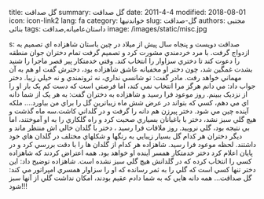 title: گل صداقت
summary: گل صداقت
date: 2011-4-4
modified: 2018-08-01
icon:  icon-link2
lang: fa
category: خواندنیها
slug: گل-صداقت
authors: مجتبی بنائی
tags: داستان‌عامیانه,صداقت
image: /images/static/misc.jpg

s: صداقت دويست و پنجاه سال پيش از ميلاد در چين باستان شاهزاده اي تصميم به ازدواج گرفت. با مرد خردمندي مشورت کرد و تصميم گرفت تمام دختران جوان منطقه را دعوت کند تا دختري سزاوار را انتخاب کند.   وقتي خدمتکار پير قصر ماجرا را شنيد بشدت غمگين شد، چون دختر او مخفيانه عاشق شاهزاده بود، دخترش گفت او هم به آن مهماني خواهد رفت. مادر گفت: تو شانسي نداري، نه ثروتمندي و نه خيلي زيبا. دختر جواب داد: مي دانم هرگز مرا انتخاب نمي کند، اما فرصتي است که دست کم يک بار او را از نزديک ببينم.  روز موعود فرا رسيد و شاهزاده به دختران گفت: به هر يک از شما دانه اي مي دهم، کسي که بتواند در عرض شش ماه زيباترين گل را براي من بياورد....  ملکه آينده چين مي شود. دختر پيرزن هم دانه را گرفت و در گلداني کاشت.سه ماه گذشت و هيچ گلي سبز نشد، دختر با باغبانان بسياري صحبت کرد و راه گلکاري را به او آموختند، اما بي نتيجه بود، گلي نروييد. روز ملاقات فرا رسيد ، دختر با گلدان خالي اش منتظر ماند و ديگر دختران هر کدام گل بسيار زيبايي به رنگها و شکلهاي مختلف در گلدان هاي خود داشتند. لحظه موعود فرا رسيد. شاهزاده هر کدام از گلدان ها را با دقت بررسي کرد و در پايان اعلام کرد دختر خدمتکار همسر آينده او خواهد بود. همه اعتراض کردند که شاهزاده کسي را انتخاب کرده که در گلدانش هيچ گلي سبز نشده است. شاهزاده توضيح داد: اين دختر تنها کسي است که گلي را به ثمر رسانده که او را سزاوار همسري امپراتور مي کند: گل صداقت... همه دانه هايي که به شما دادم  عقيم بودند، امکان نداشت گلي از آنها سبز شود!!!